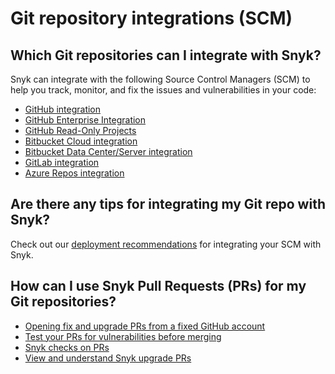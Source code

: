 # Git repository integrations (SCM)

## Which Git repositories can I integrate with Snyk?

Snyk can integrate with the following Source Control Managers (SCM) to help you track, monitor, and fix the issues and vulnerabilities in your code:&#x20;

* [GitHub integration](github-integration.md)
* [GitHub Enterprise Integration](github-enterprise-integration.md)
* [GitHub Read-Only Projects](github-read-only-projects.md)
* [Bitbucket Cloud integration](bitbucket-cloud-integration.md)
* [Bitbucket Data Center/Server integration](bitbucket-data-center-server-integration.md)
* [GitLab integration](gitlab-integration.md)
* [Azure Repos integration](azure-repos-integration.md)

## Are there any tips for integrating my Git repo with Snyk?

Check out our [deployment recommendations](https://docs.snyk.io/integrations/git-repository-scm-integrations/snyk-scm-integration-good-practices) for integrating your SCM with Snyk.

## How can I use Snyk Pull Requests (PRs) for my Git repositories?

* [Opening fix and upgrade PRs from a fixed GitHub account](opening-fix-and-upgrade-pull-requests-from-a-fixed-github-account.md)
* [Test your PRs for vulnerabilities before merging](test-your-prs-for-vulnerabilities-before-merging.md)
* [Snyk checks on PRs](snyk-checks-on-pull-requests.md)
* [View and understand Snyk upgrade PRs](view-and-understand-snyk-upgrade-pull-requests.md)
